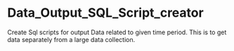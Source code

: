 # Data_Output_SQL_Script_creator
Create Sql scripts for output Data related to given time period. This is to get data separately from a large data collection.
